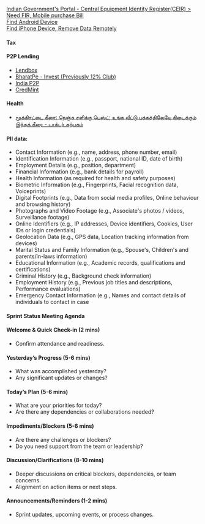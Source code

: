 
[Indian Government's Portal - Central Equipment Identity Register(CEIR) > Need FIR, Mobile purchase Bill](https://www.ceir.gov.in)  
[Find Android Device](https://www.google.com/android/find)  
[Find iPhone Device, Remove Data Remotely](https://www.icloud.com/find)  

#### Tax

#### P2P Lending
- [Lendbox](https://www.lendbox.in/)
- [BharatPe - Invest (Previously 12% Club)](https://bharatpe.com/)
- [India P2P](https://www.indiap2p.com/)
- [CredMint](https://cred.club/mint)


#### Health
- [மூக்கிரட்டை கீரை: நெஞ்சு சளிக்கு பெஸ்ட்; உங்க வீட்டு பக்கத்திலேயே கிடைக்கும் இந்தக் கீரை - டாக்டர் கற்பகம்](https://tamil.indianexpress.com/food/healthy-food-mookirattai-spinach-benefits-in-tamil-8641315)

#### PII data:
- Contact Information (e.g., name, address, phone number, email)
- Identification Information (e.g., passport, national ID, date of birth)
- Employment Details (e.g., position, department)
- Financial Information (e.g., bank details for payroll)
- Health Information (as required for health and safety purposes)
- Biometric Information (e.g., Fingerprints, Facial recognition data, Voiceprints)
- Digital Footprints (e.g., Data from social media profiles, Online behaviour and browsing history)
- Photographs and Video Footage (e.g., Associate's photos / videos, Surveillance footage)
- Online Identifiers (e.g., IP addresses, Device identifiers, Cookies, User IDs or login credentials)
- Geolocation Data (e.g., GPS data, Location tracking information from devices)
- Marital Status and Family Information (e.g., Spouse's, Children's and parents/in-laws information)
- Educational Information (e.g., Academic records, qualifications and certifications)
- Criminal History (e.g., Background check information)
- Employment History (e.g., Previous job titles and descriptions, Performance evaluations)
- Emergency Contact Information (e.g., Names and contact details of individuals to contact in case

#### Sprint Status Meeting Agenda

#### Welcome & Quick Check-in (2 mins)
- Confirm attendance and readiness.

#### Yesterday’s Progress (5-6 mins)
- What was accomplished yesterday?
- Any significant updates or changes?

#### Today’s Plan (5-6 mins)
- What are your priorities for today?
- Are there any dependencies or collaborations needed?

#### Impediments/Blockers (5-6 mins)
- Are there any challenges or blockers?
- Do you need support from the team or leadership?

#### Discussion/Clarifications (8-10 mins)
- Deeper discussions on critical blockers, dependencies, or team concerns.
- Alignment on action items or next steps.

#### Announcements/Reminders (1-2 mins)
- Sprint updates, upcoming events, or process changes.
